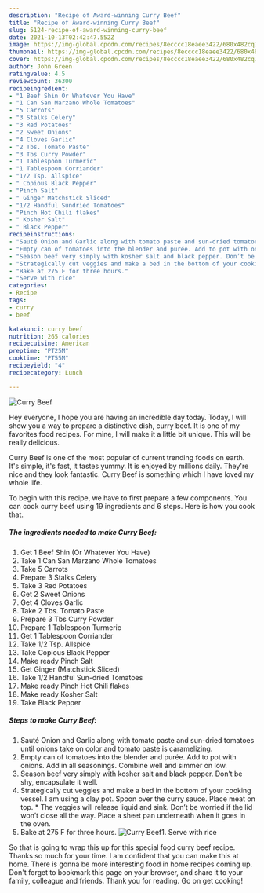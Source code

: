 ```yaml
---
description: "Recipe of Award-winning Curry Beef"
title: "Recipe of Award-winning Curry Beef"
slug: 5124-recipe-of-award-winning-curry-beef
date: 2021-10-13T02:42:47.552Z
image: https://img-global.cpcdn.com/recipes/8ecccc18eaee3422/680x482cq70/curry-beef-recipe-main-photo.jpg
thumbnail: https://img-global.cpcdn.com/recipes/8ecccc18eaee3422/680x482cq70/curry-beef-recipe-main-photo.jpg
cover: https://img-global.cpcdn.com/recipes/8ecccc18eaee3422/680x482cq70/curry-beef-recipe-main-photo.jpg
author: John Green
ratingvalue: 4.5
reviewcount: 36300
recipeingredient:
- "1 Beef Shin Or Whatever You Have"
- "1 Can San Marzano Whole Tomatoes"
- "5 Carrots"
- "3 Stalks Celery"
- "3 Red Potatoes"
- "2 Sweet Onions"
- "4 Cloves Garlic"
- "2 Tbs. Tomato Paste"
- "3 Tbs Curry Powder"
- "1 Tablespoon Turmeric"
- "1 Tablespoon Corriander"
- "1/2 Tsp. Allspice"
- " Copious Black Pepper"
- "Pinch Salt"
- " Ginger Matchstick Sliced"
- "1/2 Handful Sundried Tomatoes"
- "Pinch Hot Chili flakes"
- " Kosher Salt"
- " Black Pepper"
recipeinstructions:
- "Sauté Onion and Garlic along with tomato paste and sun-dried tomatoes until onions take on color and tomato paste is caramelizing."
- "Empty can of tomatoes into the blender and purée. Add to pot with onions. Add in all seasonings. Combine well and simmer on low."
- "Season beef very simply with kosher salt and black pepper. Don’t be shy, encapsulate it well."
- "Strategically cut veggies and make a bed in the bottom of your cooking vessel. I am using a clay pot. Spoon over the curry sauce. Place meat on top. * The veggies will release liquid and sink. Don’t be worried if the lid won’t close all the way. Place a sheet pan underneath when it goes in the oven."
- "Bake at 275 F for three hours."
- "Serve with rice"
categories:
- Recipe
tags:
- curry
- beef

katakunci: curry beef 
nutrition: 265 calories
recipecuisine: American
preptime: "PT25M"
cooktime: "PT55M"
recipeyield: "4"
recipecategory: Lunch

---
```



![Curry Beef](https://img-global.cpcdn.com/recipes/8ecccc18eaee3422/680x482cq70/curry-beef-recipe-main-photo.jpg)

Hey everyone, I hope you are having an incredible day today. Today, I will show you a way to prepare a distinctive dish, curry beef. It is one of my favorites food recipes. For mine, I will make it a little bit unique. This will be really delicious.



Curry Beef is one of the most popular of current trending foods on earth. It's simple, it's fast, it tastes yummy. It is enjoyed by millions daily. They're nice and they look fantastic. Curry Beef is something which I have loved my whole life.


To begin with this recipe, we have to first prepare a few components. You can cook curry beef using 19 ingredients and 6 steps. Here is how you cook that.

<!--inarticleads1-->

##### The ingredients needed to make Curry Beef:

1. Get 1 Beef Shin (Or Whatever You Have)
1. Take 1 Can San Marzano Whole Tomatoes
1. Take 5 Carrots
1. Prepare 3 Stalks Celery
1. Take 3 Red Potatoes
1. Get 2 Sweet Onions
1. Get 4 Cloves Garlic
1. Take 2 Tbs. Tomato Paste
1. Prepare 3 Tbs Curry Powder
1. Prepare 1 Tablespoon Turmeric
1. Get 1 Tablespoon Corriander
1. Take 1/2 Tsp. Allspice
1. Take  Copious Black Pepper
1. Make ready Pinch Salt
1. Get  Ginger (Matchstick Sliced)
1. Take 1/2 Handful Sun-dried Tomatoes
1. Make ready Pinch Hot Chili flakes
1. Make ready  Kosher Salt
1. Take  Black Pepper




<!--inarticleads2-->

##### Steps to make Curry Beef:

1. Sauté Onion and Garlic along with tomato paste and sun-dried tomatoes until onions take on color and tomato paste is caramelizing.
1. Empty can of tomatoes into the blender and purée. Add to pot with onions. Add in all seasonings. Combine well and simmer on low.
1. Season beef very simply with kosher salt and black pepper. Don’t be shy, encapsulate it well.
1. Strategically cut veggies and make a bed in the bottom of your cooking vessel. I am using a clay pot. Spoon over the curry sauce. Place meat on top. * The veggies will release liquid and sink. Don’t be worried if the lid won’t close all the way. Place a sheet pan underneath when it goes in the oven.
1. Bake at 275 F for three hours.
<img src="//assets-global.cpcdn.com/assets/icons/button_play-2c75c40dde080a61004c1f40b05d8f140eaff45d7e9e6481dc71c63d2e7c4909.png" alt="Curry Beef">1. Serve with rice




So that is going to wrap this up for this special food curry beef recipe. Thanks so much for your time. I am confident that you can make this at home. There is gonna be more interesting food in home recipes coming up. Don't forget to bookmark this page on your browser, and share it to your family, colleague and friends. Thank you for reading. Go on get cooking!
